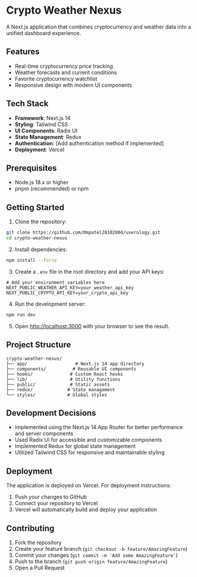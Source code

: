 # Crypto Weather Nexus

A Next.js application that combines cryptocurrency and weather data into a unified dashboard experience.

## Features

- Real-time cryptocurrency price tracking
- Weather forecasts and current conditions
- Favorite cryptocurrency watchlist
- Responsive design with modern UI components
## Tech Stack

- **Framework**: Next.js 14
- **Styling**: Tailwind CSS
- **UI Components**: Radix UI
- **State Management**: Redux
- **Authentication**: [Add authentication method if implemented]
- **Deployment**: Vercel

## Prerequisites

- Node.js 18.x or higher
- pnpm (recommended) or npm

## Getting Started

1. Clone the repository:

```bash
git clone https://github.com/Ompatel28102004/userology.git
cd crypto-weather-nexus
```

2. Install dependencies:

```bash
npm install --force
```

3. Create a `.env` file in the root directory and add your API keys:

```env
# Add your environment variables here
NEXT_PUBLIC_WEATHER_API_KEY=your_weather_api_key
NEXT_PUBLIC_CRYPTO_API_KEY=your_crypto_api_key
```

4. Run the development server:

```bash
npm run dev
```

5. Open [http://localhost:3000](http://localhost:3000) with your browser to see the result.

## Project Structure

```
crypto-weather-nexus/
├── app/                  # Next.js 14 app directory
├── components/          # Reusable UI components
├── hooks/              # Custom React hooks
├── lib/                # Utility functions
├── public/             # Static assets
├── redux/             # State management
└── styles/            # Global styles
```

## Development Decisions

- Implemented using the Next.js 14 App Router for better performance and server components
- Used Radix UI for accessible and customizable components
- Implemented Redux for global state management
- Utilized Tailwind CSS for responsive and maintainable styling

## Deployment

The application is deployed on Vercel. For deployment instructions:

1. Push your changes to GitHub
2. Connect your repository to Vercel
3. Vercel will automatically build and deploy your application

## Contributing

1. Fork the repository
2. Create your feature branch (`git checkout -b feature/AmazingFeature`)
3. Commit your changes (`git commit -m 'Add some AmazingFeature'`)
4. Push to the branch (`git push origin feature/AmazingFeature`)
5. Open a Pull Request
